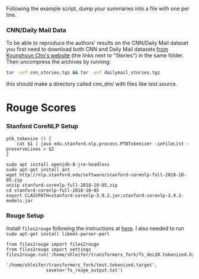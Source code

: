 Following the example script, dump your summaries into a file with one per line.
 
### CNN/Daily Mail Data
To be able to reproduce the authors' results on the CNN/Daily Mail dataset you first need to download both CNN and Daily Mail datasets [from Kyunghyun Cho's website](https://cs.nyu.edu/~kcho/DMQA/) (the links next to "Stories") in the same folder. Then uncompress the archives by running:

```bash
tar -xvf cnn_stories.tgz && tar -xvf dailymail_stories.tgz
```
this should make a directory called cnn_dm/ with files like test.source.



# Rouge Scores
### Stanford CoreNLP Setup
```
ptb_tokenize () {
    cat $1 | java edu.stanford.nlp.process.PTBTokenizer -ioFileList -preserveLines > $2
}

sudo apt install openjdk-8-jre-headless
sudo apt-get install ant
wget http://nlp.stanford.edu/software/stanford-corenlp-full-2018-10-05.zip
unzip stanford-corenlp-full-2018-10-05.zip
cd stanford-corenlp-full-2018-10-05
export CLASSPATH=stanford-corenlp-3.9.2.jar:stanford-corenlp-3.9.2-models.jar
```
### Rouge Setup


Install `files2rouge` following the instructions at [here](https://github.com/pltrdy/files2rouge).
I also needed to run `sudo apt-get install libxml-parser-perl`

```
from files2rouge import files2rouge
from files2rouge import settings
files2rouge.run('/home/shleifer/transformers_fork/fs_dec28.tokenized.hypo',
                '/home/shleifer/transformers_fork/test.tokenized.target',
               saveto='fs_rouge_output.txt')
```
